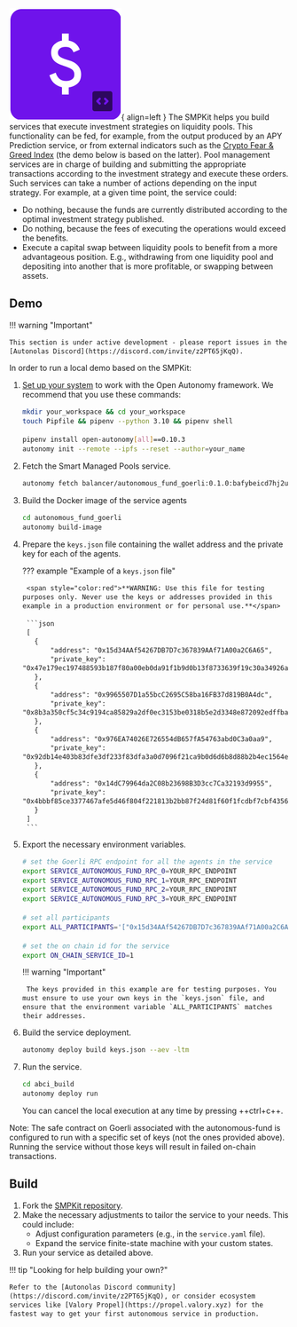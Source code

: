 ![SMPKit](images/smpkit.svg){ align=left }
The SMPKit helps you build services that execute investment strategies on liquidity pools. This functionality can be fed, for example, from the output produced by an APY Prediction service, or from external indicators such as the [Crypto Fear & Greed Index](https://cfgi.io/) (the demo below is based on the latter). Pool management services are in charge of building and submitting the appropriate transactions according to the investment strategy and execute these orders. Such services can take a number of actions depending on the input strategy. For example, at a given time point, the service could:

* Do nothing, because the funds are currently distributed according to the optimal investment strategy published.
* Do nothing, because the fees of executing the operations would exceed the benefits.
* Execute a capital swap between liquidity pools to benefit from a more advantageous position. E.g., withdrawing from one liquidity pool and depositing into another that is more profitable, or swapping between assets.

## Demo

!!! warning "Important"

    This section is under active development - please report issues in the [Autonolas Discord](https://discord.com/invite/z2PT65jKqQ).

In order to run a local demo based on the SMPKit:

1. [Set up your system](https://docs.autonolas.network/open-autonomy/guides/set_up/) to work with the Open Autonomy framework. We recommend that you use these commands:

    ```bash
    mkdir your_workspace && cd your_workspace
    touch Pipfile && pipenv --python 3.10 && pipenv shell

    pipenv install open-autonomy[all]==0.10.3
    autonomy init --remote --ipfs --reset --author=your_name
    ```

2. Fetch the Smart Managed Pools service.

    ```bash
    autonomy fetch balancer/autonomous_fund_goerli:0.1.0:bafybeicd7hj2utqnsjwyhl5itev7zqj42aimpu2ghs336linyp5pgzsl6q --service
    ```

3. Build the Docker image of the service agents

    ```bash
    cd autonomous_fund_goerli
    autonomy build-image
    ```

4. Prepare the `keys.json` file containing the wallet address and the private key for each of the agents.

    ??? example "Example of a `keys.json` file"

        <span style="color:red">**WARNING: Use this file for testing purposes only. Never use the keys or addresses provided in this example in a production environment or for personal use.**</span>

        ```json
        [
          {
              "address": "0x15d34AAf54267DB7D7c367839AAf71A00a2C6A65",
              "private_key": "0x47e179ec197488593b187f80a00eb0da91f1b9d0b13f8733639f19c30a34926a"
          },
          {
              "address": "0x9965507D1a55bcC2695C58ba16FB37d819B0A4dc",
              "private_key": "0x8b3a350cf5c34c9194ca85829a2df0ec3153be0318b5e2d3348e872092edffba"
          },
          {
              "address": "0x976EA74026E726554dB657fA54763abd0C3a0aa9",
              "private_key": "0x92db14e403b83dfe3df233f83dfa3a0d7096f21ca9b0d6d6b8d88b2b4ec1564e"
          },
          {
              "address": "0x14dC79964da2C08b23698B3D3cc7Ca32193d9955",
              "private_key": "0x4bbbf85ce3377467afe5d46f804f221813b2bb87f24d81f60f1fcdbf7cbf4356"
          }
        ]
        ```

5. Export the necessary environment variables.

    ```bash
    # set the Goerli RPC endpoint for all the agents in the service
    export SERVICE_AUTONOMOUS_FUND_RPC_0=YOUR_RPC_ENDPOINT
    export SERVICE_AUTONOMOUS_FUND_RPC_1=YOUR_RPC_ENDPOINT
    export SERVICE_AUTONOMOUS_FUND_RPC_2=YOUR_RPC_ENDPOINT
    export SERVICE_AUTONOMOUS_FUND_RPC_3=YOUR_RPC_ENDPOINT
    
    # set all participants
    export ALL_PARTICIPANTS='["0x15d34AAf54267DB7D7c367839AAf71A00a2C6A65","0x9965507D1a55bcC2695C58ba16FB37d819B0A4dc","0x976EA74026E726554dB657fA54763abd0C3a0aa9","0x14dC79964da2C08b23698B3D3cc7Ca32193d9955"]'
   
    # set the on chain id for the service 
    export ON_CHAIN_SERVICE_ID=1 
    ```

    !!! warning "Important"

        The keys provided in this example are for testing purposes. You must ensure to use your own keys in the `keys.json` file, and ensure that the environment variable `ALL_PARTICIPANTS` matches their addresses.

6. Build the service deployment.

    ```bash
    autonomy deploy build keys.json --aev -ltm
    ```

7. Run the service.

    ```bash
    cd abci_build
    autonomy deploy run
    ```

    You can cancel the local execution at any time by pressing ++ctrl+c++.

Note:
The safe contract on Goerli associated with the autonomous-fund is configured to run with a specific set of keys (not the ones provided above). Running the service without those keys will result in failed on-chain transactions.

## Build

1. Fork the [SMPKit repository](https://github.com/valory-xyz/autonomous-fund).
2. Make the necessary adjustments to tailor the service to your needs. This could include:
    * Adjust configuration parameters (e.g., in the `service.yaml` file).
    * Expand the service finite-state machine with your custom states.
3. Run your service as detailed above.

!!! tip "Looking for help building your own?"

    Refer to the [Autonolas Discord community](https://discord.com/invite/z2PT65jKqQ), or consider ecosystem services like [Valory Propel](https://propel.valory.xyz) for the fastest way to get your first autonomous service in production.
